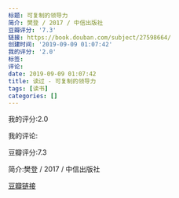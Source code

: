 ```yaml
---
标题: 可复制的领导力
简介: 樊登 / 2017 / 中信出版社
豆瓣评分: '7.3'
链接: https://book.douban.com/subject/27598664/
创建时间: '2019-09-09 01:07:42'
我的评分: '2.0'
标签:
评论:
date: 2019-09-09 01:07:42
title: 读过 - 可复制的领导力
tags: [读书]
categories: []
---
```


我的评分:2.0

我的评论:

豆瓣评分:7.3

简介:樊登 / 2017 / 中信出版社

[豆瓣链接](https://book.douban.com/subject/27598664/)

